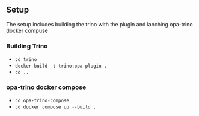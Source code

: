 ## Setup
The setup includes building the trino with the plugin and lanching opa-trino docker compuse

### Building Trino
- `cd trino`
- `docker build -t trino:opa-plugin .`
- `cd ..`
### opa-trino docker compose
- `cd opa-trino-compose`
- `cd docker compose up --build .`